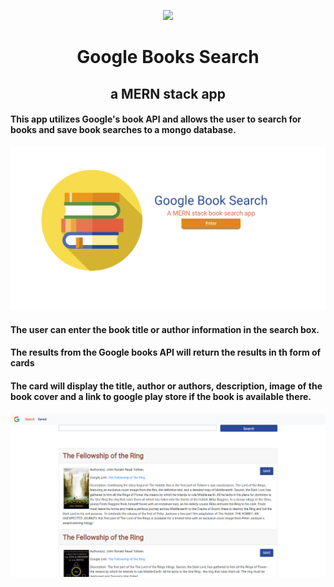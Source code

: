 <p align="center">
  <img  src="https://image.flaticon.com/icons/png/512/562/562132.png">
  
 
</p>

<h1 align="center"> Google Books Search </h1>

<h2 align="center">  a MERN stack app</h2>

#### This app utilizes Google's book API and allows the user to search for books and save book searches to a mongo database.

![alt text](client/src/assets/images/readME_images/hero-section.png)

#### The user can enter the book title or author information in the search box.

#### The results from the Google books API will return the results in th form of cards

#### The card will display the title, author or authors, description, image of the book cover and a link to google play store if the book is available there.

![alt text](client/src/assets/images/readME_images/search-section.png)
